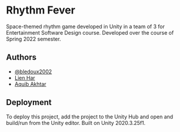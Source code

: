 # Rhythm Fever
 Space-themed rhythm game developed in Unity in a team of 3 for Entertainment Software Design course. Developed over the course of Spring 2022 semester.


## Authors

- [@bledoux2002](https://www.github.com/bledoux2002)
- [Lien Har](lhar@conncoll.edu)
- [Aquib Akhtar](makhtar@conncoll.edu)


## Deployment

To deploy this project, add the project to the Unity Hub and open and build/run from the Unity editor. Built on Unity 2020.3.25f1.

